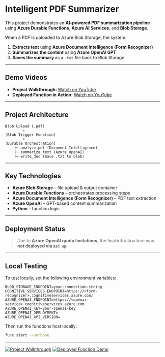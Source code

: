 # Intelligent PDF Summarizer

This project demonstrates an **AI-powered PDF summarization pipeline** using **Azure Durable Functions**, **Azure AI Services**, and **Blob Storage**.

When a PDF is uploaded to Azure Blob Storage, the system:

1. **Extracts text** using **Azure Document Intelligence (Form Recognizer)**
2. **Summarizes the content** using **Azure OpenAI GPT**
3. **Saves the summary** as a `.txt` file back to Blob Storage

---

## Demo Videos
- **Project Walkthrough:** [Watch on YouTube](https://youtu.be/Mf24fIWuZaA)
- **Deployed Function in Action:** [Watch on YouTube](https://youtu.be/6p81fdJskzs)

---

## Project Architecture

```
Blob Upload (.pdf)
        ⬇
[Blob Trigger Function]
        ⬇
[Durable Orchestration]
    ├─ analyze_pdf (Document Intelligence)
    ├─ summarize_text (Azure OpenAI)
    └─ write_doc (Save .txt to blob)
```

---

## Key Technologies

- **Azure Blob Storage** – file upload & output container
- **Azure Durable Functions** – orchestrates processing steps
- **Azure Document Intelligence (Form Recognizer)** – PDF text extraction
- **Azure OpenAI** – GPT-based content summarization
- **Python** – function logic

---

## Deployment Status

> Due to **Azure OpenAI quota limitations**, the final infrastructure was **not deployed via `azd up`**.

---

## Local Testing

To test locally, set the following environment variables:

```env
BLOB_STORAGE_ENDPOINT=your-connection-string
COGNITIVE_SERVICES_ENDPOINT=https://<form-recognizer>.cognitiveservices.azure.com/
AZURE_OPENAI_ENDPOINT=https://<openai-service>.cognitiveservices.azure.com
AZURE_OPENAI_KEY=your-openai-key
AZURE_OPENAI_DEPLOYMENT=
AZURE_OPENAI_API_VERSION=
```

Then run the functions host locally:

```bash
func start --verbose
```

---

[![Project Walkthrough](https://img.youtube.com/vi/Mf24fIWuZaA/0.jpg)](https://youtu.be/Mf24fIWuZaA)
[![Deployed Function Demo](https://img.youtube.com/vi/6p81fdJskzs/0.jpg)](https://youtu.be/6p81fdJskzs)